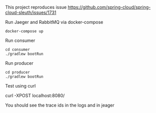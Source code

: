 This project reproduces issue https://github.com/spring-cloud/spring-cloud-sleuth/issues/1731

Run Jaeger and RabbitMQ via docker-compose

```
docker-compose up
```

Run consumer

```
cd consumer
./gradlew bootRun
```

Run producer

```
cd producer
./gradlew bootRun
```

Test using curl

curl -XPOST localhost:8080/


You should see the trace ids in the logs and in jeager
